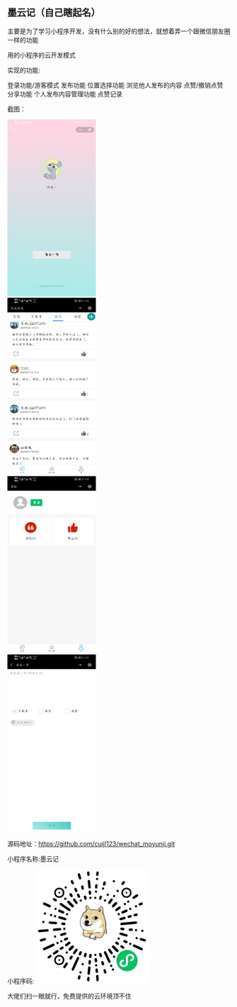 ## 墨云记（自己瞎起名）
主要是为了学习小程序开发，没有什么别的好的想法，就想着弄一个跟微信朋友圈一样的功能

用的小程序的云开发模式

实现的功能:

登录功能/游客模式
发布功能
位置选择功能
浏览他人发布的内容
点赞/撤销点赞
分享功能
个人发布内容管理功能
点赞记录

截图：

<img src="https://github.com/cuijl123/wechat_moyunji/blob/master/screenShots/64deb6f9de9125778db7b2cb1260ca5.jpg" width="200" height="400"/><br/>
<img src="https://github.com/cuijl123/wechat_moyunji/blob/master/screenShots/6080f3869518f6f36ccc7d3233de183.jpg" width="200" height="400"/><br/>
<img src="https://github.com/cuijl123/wechat_moyunji/blob/master/screenShots/135ace0e24440dc72dbb683b972c43d.jpg" width="200" height="400"/><br/>
<img src="https://github.com/cuijl123/wechat_moyunji/blob/master/screenShots/72c3bed9b2de1e1111b9c177806af75.jpg" width="200" height="400"/><br/>


源码地址：https://github.com/cuijl123/wechat_moyunji.git

小程序名称:墨云记

小程序码:
![image](https://github.com/cuijl123/wechat_moyunji/blob/master/screenShots/moyunji.jpg)

大佬们扫一眼就行，免费提供的云环境顶不住